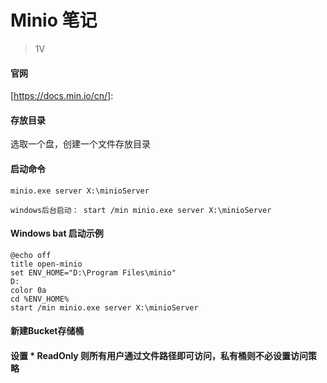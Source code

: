 # Minio 笔记

> 1V



#### 官网

[https://docs.min.io/cn/]: 

#### 存放目录

选取一个盘，创建一个文件存放目录

#### 启动命令

```
minio.exe server X:\minioServer
```

```
windows后台启动： start /min minio.exe server X:\minioServer
```

#### Windows bat 启动示例

```
@echo off
title open-minio
set ENV_HOME="D:\Program Files\minio"
D:
color 0a
cd %ENV_HOME%
start /min minio.exe server X:\minioServer
```

#### 新建Bucket存储桶

#### 设置 * ReadOnly 则所有用户通过文件路径即可访问，私有桶则不必设置访问策略